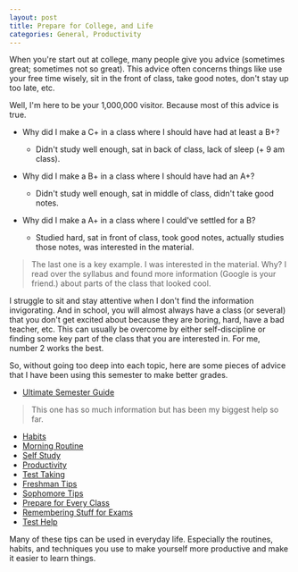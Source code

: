 ```yaml
---
layout: post
title: Prepare for College, and Life
categories: General, Productivity
---
```


When you're start out at college, many people give you advice (sometimes great; sometimes not so great). This advice often concerns things like use your free time wisely, sit in the front of class, take good notes, don't stay up too late, etc.

Well, I'm here to be your 1,000,000 visitor. Because most of this advice is true.

- Why did I make a C+ in a class where I should have had at least a B+?
    - Didn't study well enough, sat in back of class, lack of sleep (+ 9 am class).

- Why did I make a B+ in a class where I should have had an A+?
    - Didn't study well enough, sat in middle of class, didn't take good notes.

- Why did I make a A+ in a class where I could've settled for a B?
    - Studied hard, sat in front of class, took good notes, actually studies those notes, was interested in the material.

> The last one is a key example. I was interested in the material. Why? I read over the syllabus and found more information (Google is your friend.) about parts of the class that looked cool.

I struggle to sit and stay attentive when I don't find the information invigorating. And in school, you will almost always have a class (or several) that you don't get excited about because they are boring, hard, have a bad teacher, etc. This can usually be overcome by either self-discipline or finding some key part of the class that you are interested in. For me, number 2 works the best.

So, without going too deep into each topic, here are some pieces of advice that I have been using this semester to make better grades.

- [Ultimate Semester Guide](http://www.wtfprofessor.com/the-ultimate-guide-to-kicking-ass-next-semester/)

> This one has so much information but has been my biggest help so far.

- [Habits](http://collegeinfogeek.com/habitrpg-review/)
- [Morning Routine](http://collegeinfogeek.com/morning-routine/)
- [Self Study](http://collegeinfogeek.com/self-study/)
- [Productivity](http://collegeinfogeek.com/productivity-hacks/)
- [Test Taking](http://collegeinfogeek.com/revision-test-taking-tips/)
- [Freshman Tips](http://collegeinfogeek.com/42-things-i-learned-freshman-year/)
- [Sophomore Tips](http://collegeinfogeek.com/27-college-tips-i-learned-sophomore-year/)
- [Prepare for Every Class](http://www.wtfprofessor.com/brain-dump/)
- [Remembering Stuff for Exams](http://www.wtfprofessor.com/how-not-to-blank-on-exam-problems-the-practice-of-active-recall/)
- [Test Help](http://www.wtfprofessor.com/i-feel-like-i-understand-everything-until/)

Many of these tips can be used in everyday life. Especially the routines, habits, and techniques you use to make yourself more productive and make it easier to learn things.